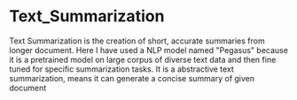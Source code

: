 # Text_Summarization
Text Summarization is the creation of short, accurate summaries from longer document. Here I have used a NLP model named "Pegasus" because it is a pretrained model on large corpus of diverse text data and then fine tuned for specific summarization tasks. It is a abstractive text summarization, means it can generate a concise summary of given document

